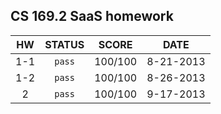 CS 169.2 SaaS homework
-------
| HW           |STATUS        | SCORE     | DATE       |
|:------------:|:------------:|:---------:|:----------:|
| 1-1          | `pass`       | 100/100   | 8-21-2013  |
| 1-2          | `pass`       | 100/100   | 8-26-2013  |
| 2            | `pass`       | 100/100   | 9-17-2013  |
